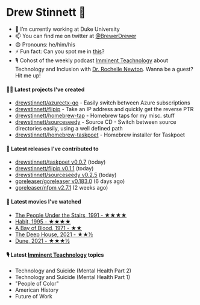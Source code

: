 
# Drew Stinnett 👋

- 🔭 I’m currently working at Duke University
- 📫 You can find me on twitter at [@BrewerDrewer](https://twitter.com/BrewerDrewer)
- 😄 Pronouns: he/him/his
- ⚡ Fun fact: Can you spot me in [this](https://www.youtube.com/watch?v=oL9WnB0qHBA)?
- 🎙 Cohost of the weekly podcast [Imminent Teachnology](https://podcast.imminentteachnology.com/) about Technology and Inclusion with [Dr. Rochelle Newton](https://www.linkedin.com/in/drrochellenewton/). Wanna be a guest? Hit me up!

#### 👨‍💻 Latest projects I've created
- [drewstinnett/azurectx-go](https://github.com/drewstinnett/azurectx-go) - Easily switch between Azure subscriptions
- [drewstinnett/flipip](https://github.com/drewstinnett/flipip) - Take an IP address and quickly get the reverse PTR
- [drewstinnett/homebrew-tap](https://github.com/drewstinnett/homebrew-tap) - Homebrew taps for my misc. stuff
- [drewstinnett/sourceseedy](https://github.com/drewstinnett/sourceseedy) - Source CD - Switch between source directories easily, using a well defined path
- [drewstinnett/homebrew-taskpoet](https://github.com/drewstinnett/homebrew-taskpoet) - Homebrew installer for Taskpoet

#### 🚀 Latest releases I've contributed to
- [drewstinnett/taskpoet v0.0.7](https://github.com/drewstinnett/taskpoet/releases/tag/v0.0.7) (today)
- [drewstinnett/flipip v0.1.1](https://github.com/drewstinnett/flipip/releases/tag/v0.1.1) (today)
- [drewstinnett/sourceseedy v0.2.5](https://github.com/drewstinnett/sourceseedy/releases/tag/v0.2.5) (today)
- [goreleaser/goreleaser v0.183.0](https://github.com/goreleaser/goreleaser/releases/tag/v0.183.0) (6 days ago)
- [goreleaser/nfpm v2.7.1](https://github.com/goreleaser/nfpm/releases/tag/v2.7.1) (2 weeks ago)

#### 🍿 Latest movies I've watched
- [The People Under the Stairs, 1991 - ★★★★](https://letterboxd.com/mondodrew/film/the-people-under-the-stairs/)
- [Habit, 1995 - ★★★★](https://letterboxd.com/mondodrew/film/habit/)
- [A Bay of Blood, 1971 - ★★](https://letterboxd.com/mondodrew/film/a-bay-of-blood/)
- [The Deep House, 2021 - ★★½](https://letterboxd.com/mondodrew/film/the-deep-house/)
- [Dune, 2021 - ★★★½](https://letterboxd.com/mondodrew/film/dune-2021/)

#### 🎙 Latest [Imminent Teachnology](https://podcast.imminentteachnology.com/) topics
- Technology and Suicide (Mental Health Part 2)
- Technology and Suicide (Mental Health Part 1)
- &#34;People of Color&#34;
- American History
- Future of Work